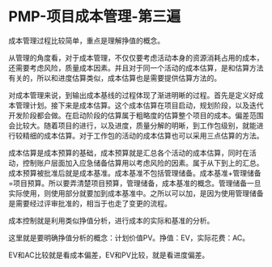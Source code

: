 # PMP-项目成本管理-第三遍

成本管理过程比较简单，重点是理解挣值的概念。

从管理的角度看，对于成本管理，不仅仅要考虑活动本身的资源消耗占用的成本，还需要考虑风险，质量成本因素。并且对于同一个活动的成本估算，是和估算方法有关的，所以和进度估算类似，成本估算也是需要提供估算方法的。

对成本管理来说，到输出成本基线的过程体现了渐进明晰的过程。首先是定义好成本管理计划。接下来是成本估算。这个成本估算在项目启动，规划阶段，以及迭代开发阶段都会做。在启动阶段的估算属于粗略度的估算整个项目的成本。偏差范围会比较大。随着项目的进行，以及进度，质量分解的明晰，到工作包级别，就能进行较精细的成本估算。对于工作包的活动的成本估算也可以采用三点估算的方法。

成本估算是成本预算的基础，成本预算就是汇总各个活动的成本估算，同时在活动，控制账户层面加入应急储备估算用以考虑风险的因素。属于从下到上的汇总。成本预算被批准后就是成本基准。成本基准不包括管理储备。成本基准+管理储备=项目预算。所以要弄清楚项目预算，管理储备，成本基准的概念。管理储备一旦实际使用，则使用部分就要加到成本基准中。之所以可以加，是因为使用管理储备是需要经过评审批准的，相当于也走了变更的流程。

成本控制就是利用类似挣值分析，进行成本的实际和基准的分析。

这里就是要明确挣值分析的概念：计划价值PV。挣值：EV，实际花费：AC。

EV和AC比较就是看成本偏差，EV和PV比较，就是看进度偏差。